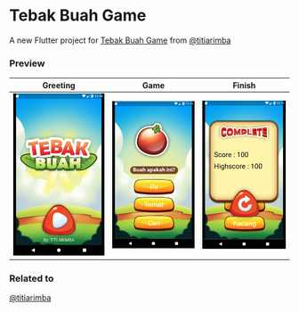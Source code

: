 # Tebak Buah Game

A new Flutter project for [Tebak Buah Game](https://github.com/titiarimba/Tebak-Buah-Game) from [@titiarimba](https://github.com/titiarimba)

### Preview

|Greeting|Game|Finish|
|:---:|:---:|:---:|
|![splash](preview-1.png)|![Home](preview-2.png)|![search](preview-3.png)|

### Related to

[@titiarimba](https://github.com/titiarimba/Tebak-Buah-Game)
